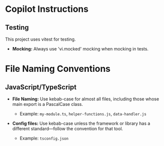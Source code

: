 # Copilot Instructions

## Testing

This project uses vitest for testing.

- **Mocking:** Always use 'vi.mocked' mocking when mocking in tests.

# File Naming Conventions

## JavaScript/TypeScript

- **File Naming:** Use kebab-case for almost all files, including those whose main export is a PascalCase class.
  - Example: `my-module.ts`, `helper-functions.js`, `data-handler.js`

- **Config files:** Use kebab-case unless the framework or library has a different standard—follow the convention for that tool.
  - Example: `tsconfig.json`
